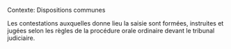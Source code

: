 Contexte: Dispositions communes

Les contestations auxquelles donne lieu la saisie sont formées, instruites et jugées selon les règles de la procédure orale ordinaire devant le tribunal judiciaire.